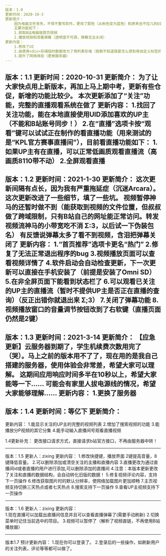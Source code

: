 ```yaml
---
版本：1.0
更新时间：2020-10-3
更新简介：
    因为电脑文件丢失，不得不重写软件。更改了配色（从粉色变为蓝色）和原来丑不拉几的UI，增加了可用左右键操作的顶栏。提升了代码的可维护性。
    主要功能如下：
    1.获取B站电脑端首页视频
    2.播放视频和观看弹幕（透明度不可调，弹幕无法关闭）
更新内容：
    1.修改了UI
    2.由使用<div>存储临时数据改为了用列表存储（我都不知道我是怎么想到用自定义标签的阴间方法的……）
    3.提升了网络体验（更换服务器）
---
```

版本：1.1
更新时间：2020-10-31
更新简介：
    为了让大家快点用上新版本，再加上马上期中考，更新有些仓促，新增的功能比较少。
    本次更新添加了“关注”功能，完整的直播观看系统在做了
更新内容：
    1.找回了关注功能，能在本地直接使用UID添加喜欢的UP主（不能和B站账号同步！）
    2.在“直播”选项卡按“观看”键可以试试正在制作的看直播功能（用来测试的是“KPL官方赛事直播间”），目前看直播功能如下：
        1.如果UP主有在直播，可以正常低画质观看直播流（高画质8110带不动）
        2.全屏观看直播
---
版本：1.2
更新时间：2021-1-30
更新简介：
    这次更新间隔有点长，因为我有严重拖延症（沉迷Arcara）。这次更新改进了一些细节，填了一些坑。
    视频暂停神马的还暂时做不到（能获取到视频的文件位置，但叔叔做了跨域限制，只有B站自己的网址能正常访问。转发视频流神马的小带宽吃不消 Σ:3，以后试一下伪装包名）
    有反馈说弹幕太多了看不到视频，含泪把弹幕关闭了
更新内容：
    1.“首页推荐”选项卡更名“热门”
    2.修复了无法正常退出程序的bug
    3.视频播放页面可以查看视频详情了
    4.软件启动会自动检查更新，下一次更新可以直接在手机安装了（前提是安装了Omni SD）
    5.在非全屏页面下能看到状态栏了
    6.可以观看已关注的UP主的直播流（暂时不提供UP主是否正在直播的查询）（反正出错你就退出来 Σ;3）
    7.关闭了弹幕功能
    8.视频播放窗口的音量调节按钮改到了右软键（直播页面仍然是2键）
---
版本：1.3
更新时间：2021-3-14
更新简介：
    【应急更新】云服务器到期了，学生机续费次数用完了（哭）。马上之前的版本用不了了，现在用的是我自己搭建的服务器，使用体验会非常差，希望大家可以理解。
    这期间应用响应时间多半在10秒以上，希望大家能等一下……
    可能会有家里人拔电源线的情况，希望大家能够理解……
更新内容：
    1.更换了服务器
---
版本：1.4
更新时间：等亿下
更新简介：
---
更新内容：
    1.能显示关注的UP主的完整的视频列表
    2.增加了搜索视频的功能
    3.能播放分P视频的其它分集
    4.能手动输入直播间号观看直播视频
	
1.4更新补充：
	更改接口请求方式，直接请求b站官方接口，不再由服务器中转！

---
版本：1.5
更新人：zixing
更新内容： 
	1.修改快捷键，播放界面 2键提高音量，8键降低音量。
	2.可以删除添加或清空关注的主播和直播内容
	3.直播更改为通过直播间id或者直播的用户进行添加,可以删除添加的直播间
	4.注意：本版本更新更改了关注和直播的数据结构，会自动转化旧版的数据！
	5.修复视频评论内容，支持下一页操作
	6.修改获取图片时的默认分辨率，使网络加载图片更加顺畅
	7.主页视频支持切换三天热点或者七天热点
	8.搜索支持下一页操作
	9.查看UP主视频支持下一页操作
	
---
版本：1.6
更新人：zixing
更新内容： 	
	1.现在直播可以加载出直播间信息并且可以查看直播弹幕了(需要手动刷新)
	2.切换菜单时记住当前选中的项目。
	3.视频可以暂停了（解析了视频直链，不再使用B站播放器）
	
---
版本1.7
预计更新内容：
	1.现在你可以登录了。
	2.登录后的一些操作，如刷新用户的关注列表，评论等等都可以做了。
	 
